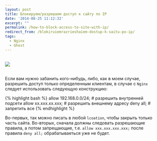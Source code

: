 ```yaml
---
layout: post
title: Блокируем/разрешаем доступ к сайту по IP
date: '2014-08-25 11:12:32'
excerpt: ""
permalink: /how-to-block-access-to-site-with-ip/
redirect_from: /blokiruiemrazrieshaiem-dostup-k-saitu-po-ip/
tags:
  - Nginx
  - Ghost
---
```


<br>
<img src="https://farm1.staticflickr.com/770/21663180281_2052eb289c_o.jpg">
<br>
<br>

Если вам нужно забанить кого-нибудь, либо, как в моем случае, разрешить доступ только определенным клиентам, в случае с `Nginx` следует использовать следующую конструкцию:

{% highlight bash %}
allow 192.168.0.0/24; # разрешить внутренней подсети
allow xx.xxx.xx.xxx;  # разрешить внешнему адресу
deny    all;          # запретить все
{% endhighlight %}

Во-первых, так можно писать в любой `lcoation`, чтобы закрыть только часть сайта. Во-вторых, сначала должны следовать разрешающие правила, а потом запрещающие, т.е. `allow xxx.xxx.xxx.xxx;` после правила `deny all;` обрабатываеться уже не будет.
